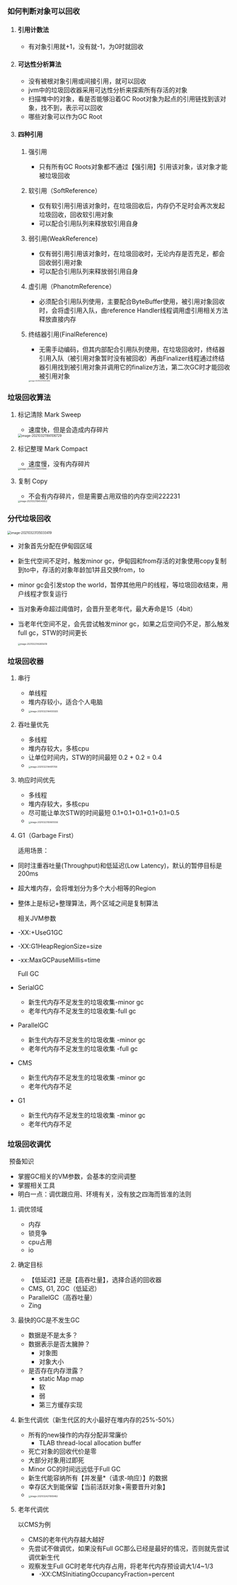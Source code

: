 ### 如何判断对象可以回收

1. #### 引用计数法
   
    * 有对象引用就+1，没有就-1，为0时就回收
    
2. #### 可达性分析算法
   
    * 没有被根对象引用或间接引用，就可以回收
    * jvm中的垃圾回收器采用可达性分析来探索所有存活的对象
    * 扫描堆中的对象，看是否能够沿着GC Root对象为起点的引用链找到该对象，找不到，表示可以回收
    * 哪些对象可以作为GC Root
    
3. #### 四种引用

    1. 强引用

        * 只有所有GC Roots对象都不通过【强引用】引用该对象，该对象才能被垃圾回收

    2. 软引用（SoftReference）

        * 仅有软引用引用该对象时，在垃圾回收后，内存仍不足时会再次发起垃圾回收，回收软引用对象
        * 可以配合引用队列来释放软引用自身

    3. 弱引用(WeakReference)

        * 仅有弱引用引用该对象时，在垃圾回收时，无论内存是否充足，都会回收弱引用对象
        * 可以配合引用队列来释放弱引用自身

    4. 虚引用（PhanotmReference）

        * 必须配合引用队列使用，主要配合ByteBuffer使用，被引用对象回收时，会将虚引用入队，由reference Handler线程调用虚引用相关方法释放直接内存

    5. 终结器引用(FinalReference)

        * 无需手动编码，但其内部配合引用队列使用，在垃圾回收时，终结器引用入队（被引用对象暂时没有被回收）再由Finalizer线程通过终结器引用找到被引用对象并调用它的finalize方法，第二次GC时才能回收被引用对象

        <img src="H:\Notes\JVM\upload\image-20210321135151906.png" alt="image-20210321135151906" style="zoom:25%;" />

        

### 垃圾回收算法

1. 标记清除  Mark Sweep

    * 速度快，但是会造成内存碎片

    <img src="H:\Notes\JVM\upload\image-20210321184106729.png" alt="image-20210321184106729" style="zoom:50%;" />

2. 标记整理   Mark Compact

    * 速度慢，没有内存碎片

    <img src="H:\Notes\JVM\upload\image-20210321184317890.png" alt="image-20210321184317890" style="zoom: 33%;" />

3. 复制  Copy

    * 不会有内存碎片，但是需要占用双倍的内存空间222231

    <img src="H:\Notes\JVM\upload\image-20210321184540652.png" alt="image-20210321184540652" style="zoom:33%;" />

### 分代垃圾回收

<img src="H:\Notes\JVM\upload\image-20210323135033419.png" alt="image-20210323135033419" style="zoom: 50%;" />

* 对象首先分配在伊甸园区域

* 新生代空间不足时，触发minor gc，伊甸园和from存活的对象使用copy复制到to中，存活的对象年龄加1并且交换from，to

* minor gc会引发stop the world，暂停其他用户的线程，等垃圾回收结束，用户线程才恢复运行

* 当对象寿命超过阈值时，会晋升至老年代，最大寿命是15（4bit）

* 当老年代空间不足，会先尝试触发minor gc，如果之后空间仍不足，那么触发full gc，STW的时间更长

    <img src="H:\Notes\JVM\upload\image-20210323142655619.png" alt="image-20210323142655619" style="zoom: 33%;" />

### 垃圾回收器

1. 串行
    * 单线程
    * 堆内存较小，适合个人电脑
    * <img src="H:\Notes\JVM\upload\image-20210323144555925.png" alt="image-20210323144555925" style="zoom:33%;" />
    
2. 吞吐量优先
    * 多线程
    * 堆内存较大，多核cpu
    * 让单位时间内，STW的时间最短 0.2 + 0.2 = 0.4
    * <img src="H:\Notes\JVM\upload\image-20210323144911768.png" alt="image-20210323144911768" style="zoom:33%;" />
    
3. 响应时间优先
    * 多线程
    * 堆内存较大，多核cpu
    * 尽可能让单次STW的时间最短 0.1+0.1+0.1+0.1+0.1=0.5
    * <img src="H:\Notes\JVM\upload\image-20210323150605556.png" alt="image-20210323150605556" style="zoom:33%;" />
    
4. G1（Garbage First）

    适用场景：

* 同时注重吞吐量(Throughput)和低延迟(Low Latency)，默认的暂停目标是200ms

* 超大堆内存，会将堆划分为多个大小相等的Region

* 整体上是标记+整理算法，两个区域之间是复制算法

    相关JVM参数

* -XX:+UseG1GC

* -XX:G1HeapRegionSize=size

* -xx:MaxGCPauseMillis=time

    Full GC

* SerialGC

    * 新生代内存不足发生的垃圾收集-minor gc
    * 老年代内存不足发生的垃圾收集-full gc

* ParallelGC

    * 新生代内存不足发生的垃圾收集 -minor gc
    * 老年代内存不足发生的垃圾收集 -full gc

* CMS

    * 新生代内存不足发生的垃圾收集 -minor gc
    * 老年代内存不足

* G1

    * 新生代内存不足发生的垃圾收集 -minor gc
    * 老年代内存不足

### 垃圾回收调优

​		预备知识

* 掌握GC相关的VM参数，会基本的空间调整
* 掌握相关工具
* 明白一点：调优跟应用、环境有关，没有放之四海而皆准的法则

1. 调优领域

    * 内存
    * 锁竞争
    * cpu占用
    * io

2. 确定目标

    * 【低延迟】还是【高吞吐量】，选择合适的回收器
    * CMS, G1, ZGC（低延迟）
    * ParallelGC（高吞吐量）
    * Zing

3. 最快的GC是不发生GC

    * 数据是不是太多？
    * 数据表示是否太臃肿？
        * 对象图
        * 对象大小
    * 是否存在内存泄露？
        * static Map map
        * 软
        * 弱
        * 第三方缓存实现

4. 新生代调优（新生代区的大小最好在堆内存的25%-50%）

    * 所有的new操作的内存分配非常廉价
        * TLAB thread-local allocation buffer
    * 死亡对象的回收代价是零
    * 大部分对象用过即死
    * Minor GC的时间远远低于Full GC
    * 新生代能容纳所有【并发量*（请求-响应）】的数据
    * 幸存区大到能保留【当前活跃对象+需要晋升对象】
    * <img src="H:\Notes\JVM\upload\image-20210324211909482.png" alt="image-20210324211909482" style="zoom:33%;" />

5. 老年代调优

    以CMS为例

    * CMS的老年代内存越大越好
    * 先尝试不做调优，如果没有Full GC那么已经是最好的情况，否则就先尝试调优新生代
    * 观察发生Full GC时老年代内存占用，将老年代内存预设调大1/4~1/3
        * -XX:CMSInitiatingOccupancyFraction=percent